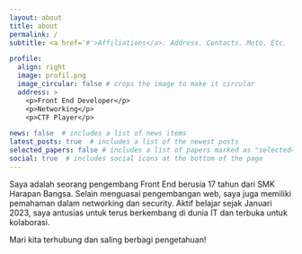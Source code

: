 ```yaml
---
layout: about
title: about
permalink: /
subtitle: <a href='#'>Affiliations</a>. Address. Contacts. Moto. Etc.

profile:
  align: right
  image: profil.png
  image_circular: false # crops the image to make it circular
  address: >
    <p>Front End Developer</p>
    <p>Networking</p>
    <p>CTF Player</p>

news: false  # includes a list of news items
latest_posts: true  # includes a list of the newest posts
selected_papers: false # includes a list of papers marked as "selected={true}"
social: true  # includes social icons at the bottom of the page
---
```


Saya adalah seorang pengembang Front End berusia 17 tahun dari SMK Harapan Bangsa. Selain menguasai pengembangan web, saya juga memiliki pemahaman dalam networking dan security. Aktif belajar sejak Januari 2023, saya antusias untuk terus berkembang di dunia IT dan terbuka untuk kolaborasi.

Mari kita terhubung dan saling berbagi pengetahuan!